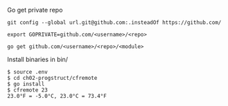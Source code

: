 Go get private repo

```
git config --global url.git@github.com:.insteadOf https://github.com/

export GOPRIVATE=github.com/<username>/<repo>

go get github.com/<username>/<repo>/<module>
```

Install binaries in bin/

```
$ source .env
$ cd ch02-progstruct/cfremote
$ go install
$ cfremote 23
23.0°F = -5.0°C, 23.0°C = 73.4°F
```
